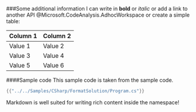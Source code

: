 ﻿---
id: Microsoft.CodeAnalysis.Workspace
---
###Some additional information
I can write in **bold** or *italic* or add a link to another API @Microsoft.CodeAnalysis.AdhocWorkspace or create a simple table:

| Column 1   | Column 2     |
|------------|--------------|
| Value 1    | Value 2      |
| Value 3    | Value 4      |
| Value 5    | Value 6      |

####Sample code
This sample code is taken from the sample code.
```csharp
{{"../../Samples/CSharp/FormatSolution/Program.cs"}}
```

Markdown is well suited for writing rich content inside the namespace!
